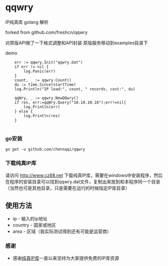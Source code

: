# qqwry

IP纯真库 golang 解析

forked from github.com/freshcn/qqwry

对原版API做了一下格式调整和API封装
原版服务移动到examples目录下

demo
```
	err := qqwry.Init("qqwry.dat")
	if err != nil {
		log.Panic(err)
	}
	count, _ := qqwry.Count()
	du := time.Since(startTime)
	log.Println("IP load:", count, " records, cost:", du)
	
	qqWry, _ := qqwry.NewQQwry()
	if res, err:=qqWry.Query("10.10.10.10");err!=nil{
		log.Println(err)
	} else {
		log.Println(res)
	}


```

### go安装

```
go get -u github.com/chennqqi/qqwry
```

### 下载纯真IP库
请访问 http://www.cz88.net 下载纯真IP库，需要在windows中安装程序，然后在程序的安装目录可以找到qqwry.dat文件，复制出来放到和本程序同一个目录（当然也可是其他目录，只是需要在运行的时候指定IP库目录）

## 使用方法

* ip - 输入的ip地址
* country - 国家或地区
* area - 区域（我实际测试得到还有可能是运营商）


### 感谢

* 感谢[纯真IP库](http://www.cz88.net)一直以来坚持为大家提供免费的IP库资源
